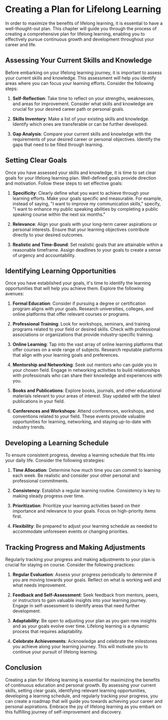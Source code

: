 Creating a Plan for Lifelong Learning
================================================

In order to maximize the benefits of lifelong learning, it is essential to have a well-thought-out plan. This chapter will guide you through the process of creating a comprehensive plan for lifelong learning, enabling you to effectively pursue continuous growth and development throughout your career and life.

Assessing Your Current Skills and Knowledge
-------------------------------------------

Before embarking on your lifelong learning journey, it is important to assess your current skills and knowledge. This assessment will help you identify areas where you can focus your learning efforts. Consider the following steps:

1. **Self-Reflection**: Take time to reflect on your strengths, weaknesses, and areas for improvement. Consider what skills and knowledge are crucial for your desired career path or personal goals.

2. **Skills Inventory**: Make a list of your existing skills and knowledge. Identify which ones are transferable or can be further developed.

3. **Gap Analysis**: Compare your current skills and knowledge with the requirements of your desired career or personal objectives. Identify the gaps that need to be filled through learning.

Setting Clear Goals
-------------------

Once you have assessed your skills and knowledge, it is time to set clear goals for your lifelong learning plan. Well-defined goals provide direction and motivation. Follow these steps to set effective goals:

1. **Specificity**: Clearly define what you want to achieve through your learning efforts. Make your goals specific and measurable. For example, instead of saying, "I want to improve my communication skills," specify, "I want to enhance my public speaking abilities by completing a public speaking course within the next six months."

2. **Relevance**: Align your goals with your long-term career aspirations or personal interests. Ensure that your learning objectives contribute directly to your desired outcomes.

3. **Realistic and Time-Bound**: Set realistic goals that are attainable within a reasonable timeframe. Assign deadlines to your goals to create a sense of urgency and accountability.

Identifying Learning Opportunities
----------------------------------

Once you have established your goals, it's time to identify the learning opportunities that will help you achieve them. Explore the following avenues:

1. **Formal Education**: Consider if pursuing a degree or certification program aligns with your goals. Research universities, colleges, and online platforms that offer relevant courses or programs.

2. **Professional Training**: Look for workshops, seminars, and training programs related to your field or desired skills. Check with professional associations or organizations that provide industry-specific training.

3. **Online Learning**: Tap into the vast array of online learning platforms that offer courses on a wide range of subjects. Research reputable platforms that align with your learning goals and preferences.

4. **Mentorship and Networking**: Seek out mentors who can guide you in your chosen field. Engage in networking activities to build relationships with professionals who can share their knowledge and experiences with you.

5. **Books and Publications**: Explore books, journals, and other educational materials relevant to your areas of interest. Stay updated with the latest publications in your field.

6. **Conferences and Workshops**: Attend conferences, workshops, and conventions related to your field. These events provide valuable opportunities for learning, networking, and staying up-to-date with industry trends.

Developing a Learning Schedule
------------------------------

To ensure consistent progress, develop a learning schedule that fits into your daily life. Consider the following strategies:

1. **Time Allocation**: Determine how much time you can commit to learning each week. Be realistic and consider your other personal and professional commitments.

2. **Consistency**: Establish a regular learning routine. Consistency is key to making steady progress over time.

3. **Prioritization**: Prioritize your learning activities based on their importance and relevance to your goals. Focus on high-priority items first.

4. **Flexibility**: Be prepared to adjust your learning schedule as needed to accommodate unforeseen events or changing priorities.

Tracking Progress and Making Adjustments
----------------------------------------

Regularly tracking your progress and making adjustments to your plan is crucial for staying on course. Consider the following practices:

1. **Regular Evaluation**: Assess your progress periodically to determine if you are moving towards your goals. Reflect on what is working well and what needs improvement.

2. **Feedback and Self-Assessment**: Seek feedback from mentors, peers, or instructors to gain valuable insights into your learning journey. Engage in self-assessment to identify areas that need further development.

3. **Adaptability**: Be open to adjusting your plan as you gain new insights and as your goals evolve over time. Lifelong learning is a dynamic process that requires adaptability.

4. **Celebrate Achievements**: Acknowledge and celebrate the milestones you achieve along your learning journey. This will motivate you to continue your pursuit of lifelong learning.

Conclusion
----------

Creating a plan for lifelong learning is essential for maximizing the benefits of continuous education and personal growth. By assessing your current skills, setting clear goals, identifying relevant learning opportunities, developing a learning schedule, and regularly tracking your progress, you can create a roadmap that will guide you towards achieving your career and personal aspirations. Embrace the joy of lifelong learning as you embark on this fulfilling journey of self-improvement and discovery.
